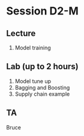 # Session D2-M

## Lecture
1. Model training

## Lab (up to 2 hours)
1. Model tune up
2. Bagging and Boosting
3. Supply chain example

## TA
Bruce
